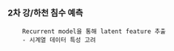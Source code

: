 ### 2차 강/하천 침수 예측


        Recurrent model을 통해 latent feature 추출
        - 시계열 데이터 특성 고려 
        
